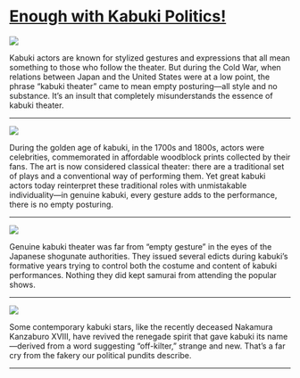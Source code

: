 # [Enough with Kabuki Politics! ](http://artstories.artsmia.org/#/stories/3267)

![](http://cdn.dx.artsmia.org/thumbs/tn_ext_201509100001.jpg)

Kabuki actors are known for stylized gestures and expressions that all mean something to those who follow the theater. But during the Cold War, when relations between Japan and the United States were at a low point, the phrase “kabuki theater” came to mean empty posturing—all style and no substance. It’s an insult that completely misunderstands the essence of kabuki theater.

---

![](http://cdn.dx.artsmia.org/thumbs/tn_mia_49214a.jpg)

During the golden age of kabuki, in the 1700s and 1800s, actors were celebrities, commemorated in affordable woodblock prints collected by their fans. The art is now considered classical theater: there are a traditional set of plays and a conventional way of performing them. Yet great kabuki actors today reinterpret these traditional roles with unmistakable individuality—in genuine kabuki, every gesture adds to the performance, there is no empty posturing. 

---

![](http://cdn.dx.artsmia.org/thumbs/tn_ext_201509100005.jpg)

Genuine kabuki theater was far from “empty gesture” in the eyes of the Japanese shogunate authorities. They issued several edicts during kabuki’s formative years trying to control both the costume and content of kabuki performances. Nothing they did kept samurai from attending the popular shows.

---

![](http://cdn.dx.artsmia.org/thumbs/tn_ext_201509100002.jpg)

Some contemporary kabuki stars, like the recently deceased Nakamura Kanzaburo XVIII, have revived the renegade spirit that gave kabuki its name—derived from a word suggesting “off-kilter,” strange and new. That’s a far cry from the fakery our political pundits describe.

---
